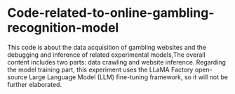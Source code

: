 # Code-related-to-online-gambling-recognition-model
This code is about the data acquisition of gambling websites and the debugging and inference of related experimental models,The overall content includes two parts: data crawling and website inference.
Regarding the model training part, this experiment uses the LLaMA Factory open-source Large Language Model (LLM) fine-tuning framework, so it will not be further elaborated.

